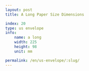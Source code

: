 ```yaml
---
layout: post
title: A Long Paper Size Dimensions

index: 20
type: us envelope
info:
    name: a long
    width: 225
    height: 98
    unit: mm

permalink: /en/us-envelope/:slug/
---
```




